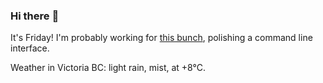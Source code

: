 ### Hi there :wave:

It's Friday! I'm probably working for [this bunch](https://github.com/kohofinancial), polishing a command line interface.

Weather in Victoria BC: light rain, mist, at +8°C.
